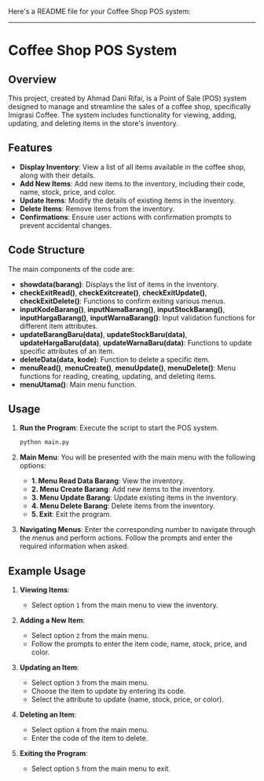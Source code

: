 Here's a README file for your Coffee Shop POS system:

---

# Coffee Shop POS System

## Overview

This project, created by Ahmad Dani Rifai, is a Point of Sale (POS) system designed to manage and streamline the sales of a coffee shop, specifically Imigrasi Coffee. The system includes functionality for viewing, adding, updating, and deleting items in the store's inventory.

## Features

- **Display Inventory**: View a list of all items available in the coffee shop, along with their details.
- **Add New Items**: Add new items to the inventory, including their code, name, stock, price, and color.
- **Update Items**: Modify the details of existing items in the inventory.
- **Delete Items**: Remove items from the inventory.
- **Confirmations**: Ensure user actions with confirmation prompts to prevent accidental changes.

## Code Structure

The main components of the code are:

- **showdata(barang)**: Displays the list of items in the inventory.
- **checkExitRead()**, **checkExitcreate()**, **checkExitUpdate()**, **checkExitDelete()**: Functions to confirm exiting various menus.
- **inputKodeBarang()**, **inputNamaBarang()**, **inputStockBarang()**, **inputHargaBarang()**, **inputWarnaBarang()**: Input validation functions for different item attributes.
- **updateBarangBaru(data)**, **updateStockBaru(data)**, **updateHargaBaru(data)**, **updateWarnaBaru(data)**: Functions to update specific attributes of an item.
- **deleteData(data, kode)**: Function to delete a specific item.
- **menuRead()**, **menuCreate()**, **menuUpdate()**, **menuDelete()**: Menu functions for reading, creating, updating, and deleting items.
- **menuUtama()**: Main menu function.

## Usage

1. **Run the Program**: Execute the script to start the POS system.
   ```bash
   python main.py
   ```
2. **Main Menu**: You will be presented with the main menu with the following options:
   - **1. Menu Read Data Barang**: View the inventory.
   - **2. Menu Create Barang**: Add new items to the inventory.
   - **3. Menu Update Barang**: Update existing items in the inventory.
   - **4. Menu Delete Barang**: Delete items from the inventory.
   - **5. Exit**: Exit the program.

3. **Navigating Menus**: Enter the corresponding number to navigate through the menus and perform actions. Follow the prompts and enter the required information when asked.

## Example Usage

1. **Viewing Items**:
   - Select option `1` from the main menu to view the inventory.
   
2. **Adding a New Item**:
   - Select option `2` from the main menu.
   - Follow the prompts to enter the item code, name, stock, price, and color.

3. **Updating an Item**:
   - Select option `3` from the main menu.
   - Choose the item to update by entering its code.
   - Select the attribute to update (name, stock, price, or color).

4. **Deleting an Item**:
   - Select option `4` from the main menu.
   - Enter the code of the item to delete.

5. **Exiting the Program**:
   - Select option `5` from the main menu to exit.
